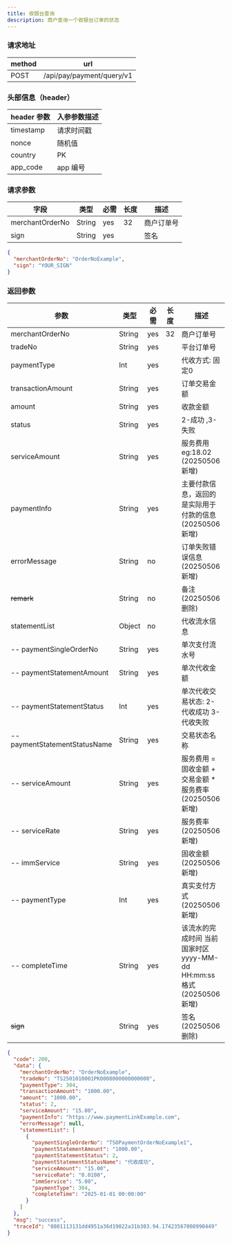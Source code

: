```yaml
---
title: 收银台查询
description: 商户查询一个收银台订单的状态
---
```


### 请求地址

| method | url                       |
| ------ | ------------------------- |
| POST   | /api/pay/payment/query/v1 |

### 头部信息（header）

| header 参数 | 入参参数描述 |
| ----------- | ----------- |
| timestamp   | 请求时间戳  |
| nonce       | 随机值      |
| country     | PK   |
| app_code    | app 编号    |

### 请求参数

| 字段            | 类型   | 必需 | 长度 | 描述       |
| --------------- | ------ | ---- | ---- | ---------- |
| merchantOrderNo | String | yes  | 32   | 商户订单号 |
| sign            | String | yes  |      | 签名       |

```json title=请求示例
{
  "merchantOrderNo": "OrderNoExample",
  "sign": "YOUR_SIGN"
}
```

### 返回参数

| 参数                            | 类型     | 必需 | 长度 | 描述                                                 |
|-------------------------------|--------| ---- |---|----------------------------------------------------|
| merchantOrderNo               | String | yes  | 32 | 商户订单号                                              |
| tradeNo                       | String | yes  |   | 平台订单号                                              |
| paymentType                   | Int    | yes  |   | 代收方式: 固定0        |
| transactionAmount             | String | yes  |   | 订单交易金额                                             |
| amount                        | String | yes  |   | 收款金额                                               |
| status                        | String | yes  |   | 2-成功 ,3-失败                        |
| serviceAmount                 | String | yes  |     | 服务费用  eg:18.02    (20250506新增)                     |
| paymentInfo                   | String | yes  |     | 主要付款信息，返回的是实际用于付款的信息     (20250506新增)              |
| errorMessage                  | String | no  |      | 订单失败错误信息       (20250506新增)                        |
| ~~remark~~                        | String | no   |   | 备注     (20250506删除)                                |
| statementList                 | Object | no   |   | 代收流水信息                                             |
| -- paymentSingleOrderNo       | String | yes  |   | 单次支付流水号                                            |
| -- paymentStatementAmount     | String | yes  |   | 单次代收金额                                             |
| -- paymentStatementStatus     | Int    | yes  |   | 单次代收交易状态: 2-代收成功 3-代收失败                                   |
| -- paymentStatementStatusName | String | yes  |   | 交易状态名称                                             |
| -- serviceAmount              | String | yes  |     | 服务费用  =  固收金额 +  交易金额 * 服务费率      (20250506新增)     |
| -- serviceRate                | String | yes  |     | 服务费率    (20250506新增)                               |
| -- immService                 | String | yes  |     | 固收金额    (20250506新增)                               |
| -- paymentType                | Int    | yes  |     | 真实支付方式  (20250506新增)                               |
| -- completeTime               | String    | yes  |     | 该流水的完成时间 当前国家时区 yyyy-MM-dd HH:mm:ss格式  (20250506新增) |
| ~~sign~~          | String | yes  |     | 签名             (20250506删除)                        |
```json title=返回示例
{
  "code": 200,
  "data": {
    "merchantOrderNo": "OrderNoExample",
    "tradeNo": "TS2501010001PK0000000000000000",
    "paymentType": 304,
    "transactionAmount": "1000.00",
    "amount": "1000.00",
    "status": 2,
    "serviceAmount": "15.00",
    "paymentInfo": "https://www.paymentLinkExample.com",
    "errorMessage": null,
    "statementList": [
      {
        "paymentSingleOrderNo": "TSOPaymentOrderNoExample1",
        "paymentStatementAmount": "1000.00",
        "paymentStatementStatus": 2,
        "paymentStatementStatusName": "代收成功",
        "serviceAmount": "15.00",
        "serviceRate": "0.0100",
        "immService": "5.00",
        "paymentType": 304,
        "completeTime": "2025-01-01 00:00:00"
      }
    ]
  },
  "msg": "success",
  "traceId": "0801113131dd4951a36d19022a31b303.94.17423567008990449"
}
```
